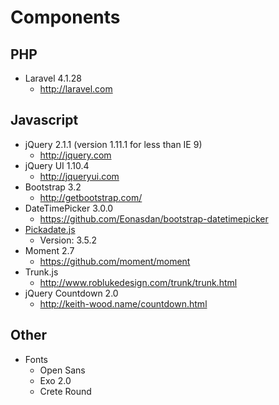 # Components

## PHP

- Laravel 4.1.28
	- http://laravel.com

## Javascript

- jQuery 2.1.1 (version 1.11.1 for less than IE 9)
	- http://jquery.com
- jQuery UI 1.10.4
	- http://jqueryui.com
- Bootstrap 3.2
	- http://getbootstrap.com/
- DateTimePicker 3.0.0
	- https://github.com/Eonasdan/bootstrap-datetimepicker
- [Pickadate.js](http://amsul.ca/pickadate.js/)
	- Version: 3.5.2
- Moment 2.7
	- https://github.com/moment/moment
- Trunk.js
	- http://www.roblukedesign.com/trunk/trunk.html
- jQuery Countdown 2.0
	- http://keith-wood.name/countdown.html

## Other

- Fonts
	- Open Sans
	- Exo 2.0
	- Crete Round